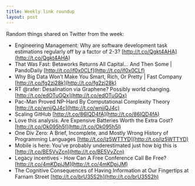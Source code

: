 ```yaml
---
title: Weekly link roundup
layout: post
---
```


Random things shared on Twitter from the week:

 *  Engineering Management: Why are software development task estimations regularly off by a factor of 2-3?  [http://t.co/Qgkt4AHA](http://t.co/Qgkt4AHA)
 *  That Was Fast: Betaworks Returns All Capital… And Then Some | PandoDaily [http://t.co/if0x0CLf](http://t.co/if0x0CLf)
 *  Why Big Data Won’t Make You Smart, Rich, Or Pretty | Fast Company [http://t.co/fg2zj28k](http://t.co/fg2zj28k)
 *  RT @rafer: Desalination via Graphene? Possibly world changing.  [http://t.co/edOTuGQx](http://t.co/edOTuGQx)
 *  Pac-Man Proved NP-Hard By Computational Complexity Theory [http://t.co/wnjjQJ4c](http://t.co/wnjjQJ4c)
 *  Scaling GitHub [http://t.co/86IQD4fA](http://t.co/86IQD4fA)
 *  Love this analysis. Are Expensive Batteries Worth the Extra Cost?  [http://t.co/Ok095h5l](http://t.co/Ok095h5l)
 *  One Div Zero: A Brief, Incomplete, and Mostly Wrong History of Programming Languages [http://t.co/iz5WTTYD](http://t.co/iz5WTTYD)
 *  Mobile is here: You’ve probably underestimated just how big this is [http://t.co/BE5VvZcn](http://t.co/BE5VvZcn)
 *  Legacy incentives - How Can A Free Conference Call Be Free? [http://t.co/4mKDpjJM](http://t.co/4mKDpjJM)
 *  The Cognitive Consequences of Having Information at Our Fingertips at Farnam Street [http://t.co/brU35S2h](http://t.co/brU35S2h)
